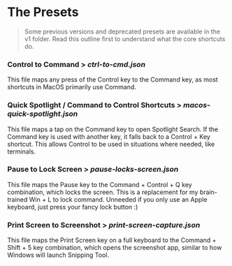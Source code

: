 # The Presets

> Some previous versions and deprecated presets are available in the v1 folder. Read this outline first to understand what the core shortcuts do.

### Control to Command > *ctrl-to-cmd.json*
This file maps any press of the Control key to the Command key, as most shortcuts in MacOS primarily use Command.

### Quick Spotlight / Command to Control Shortcuts > *macos-quick-spotlight.json* 
This file maps a tap on the Command key to open Spotlight Search. If the Command key is used with another key, it falls back to a Control + Key shortcut. This allows Control to be used in situations where needed, like terminals.

### Pause to Lock Screen > *pause-locks-screen.json*
This file maps the Pause key to the Command + Control + Q key combination, which locks the screen. This is a replacement for my brain-trained Win + L to lock command. Unneeded if you only use an Apple keyboard, just press your fancy lock button :)

### Print Screen to Screenshot > *print-screen-capture.json*
This file maps the Print Screen key on a full keyboard to the Command + Shift + 5 key combination, which opens the screenshot app, similar to how Windows will launch Snipping Tool.